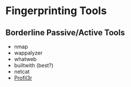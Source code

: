 # Fingerprinting Tools

## Borderline Passive/Active Tools

* nmap
* wappalyzer
* whatweb
* builtwith (best?)
* netcat
* [Profil3r](https://github.com/Rog3rSm1th/Profil3r)

